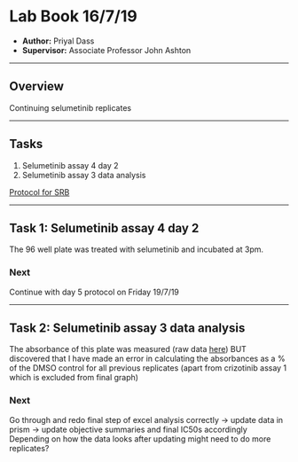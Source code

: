 # Lab Book 16/7/19
- **Author:** Priyal Dass
- **Supervisor:** Associate Professor John Ashton
------------------------------------------------------------------
## Overview

Continuing selumetinib replicates

------------------------------------------------------------------
## Tasks

1. Selumetinib assay 4 day 2
2. Selumetinib assay 3 data analysis

[Protocol for SRB](../Protocols/SRB_Cytotoxicity_assay.md)

------------------------------------------------------------------
## Task 1: Selumetinib assay 4 day 2

The 96 well plate was treated with selumetinib and incubated at 3pm.

### Next
Continue with day 5 protocol on Friday 19/7/19

------------------------------------------------------------------
## Task 2: Selumetinib assay 3 data analysis

The absorbance of this plate was measured (raw data [here](../Raw_SRB_data/Selumetinib_only)) BUT discovered that I have made an error in calculating the absorbances as a % of the DMSO control for all previous replicates (apart from crizotinib assay 1 which is excluded from final graph)

### Next
Go through and redo final step of excel analysis correctly -> update data in prism -> update objective summaries and final IC50s accordingly <br>
Depending on how the data looks after updating might need to do more replicates?
